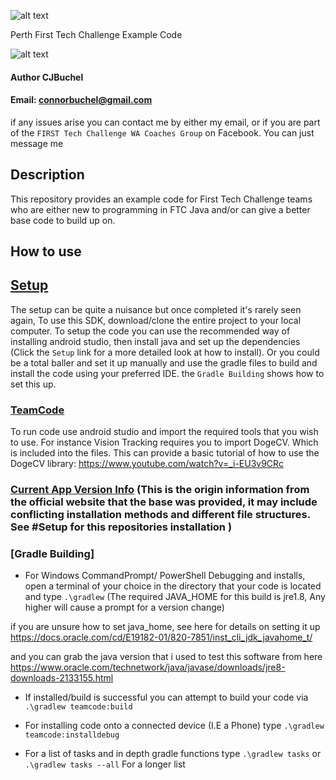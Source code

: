 ![alt text](https://github.com/A-Loose-Screw/FTC_PerthComp_Example_Code/blob/master/ftc_app-4.3/Images/frc_0.jpg)


Perth First Tech Challenge Example Code


![alt text](https://github.com/A-Loose-Screw/FTC_PerthComp_Example_Code/blob/master/ftc_app-4.3/Images/ftc_0.jpg)


#### Author CJBuchel
#### Email: connorbuchel@gmail.com

if any issues arise you can contact me by either my email, or if you are part of the `FIRST Tech Challenge WA Coaches Group` on Facebook. You can just message me
## Description
This repository provides an example code for First Tech Challenge teams who are either new to programming in FTC Java and/or can give a better base code to build up on. 

## How to use 

## [Setup](https://github.com/ftctechnh/ftc_app/wiki/Android-Studio-Tutorial)
The setup can be quite a nuisance but once completed it's rarely seen again, To use this SDK, download/clone the entire project to your local computer. To setup the code you can use the recommended way of installing android studio, then install java and set up the dependencies (Click the `Setup` link for a more detailed look at how to install). Or you could be a total baller and set it up manually and use the gradle files to build and install the code using your preferred IDE. the `Gradle Building` shows how to set this up.

### [TeamCode](ftc_app-4.3/TeamCode)
To run code use android studio and import the required tools that you wish to use. For instance Vision Tracking requires you to import DogeCV. Which is included into the files. This can provide a basic tutorial of how to use the DogeCV library: https://www.youtube.com/watch?v=_i-EU3v9CRc

### [Current App Version Info](ftc_app-4.3) (This is the origin information from the official website that the base was provided, it may include conflicting installation methods and different file structures. See #Setup for this repositories installation )


### [Gradle Building] 
- For Windows CommandPrompt/ PowerShell Debugging and installs, open a terminal of your choice in the directory that your code is located and type `.\gradlew` (The required JAVA_HOME for this build is jre1.8, Any higher will cause a prompt for a version change)

if you are unsure how to set java_home, see here for details on setting it up https://docs.oracle.com/cd/E19182-01/820-7851/inst_cli_jdk_javahome_t/

and you can grab the java version that i used to test this software from here https://www.oracle.com/technetwork/java/javase/downloads/jre8-downloads-2133155.html

- If installed/build is successful you can attempt to build your code via `.\gradlew teamcode:build` 
- For installing code onto a connected device (I.E a Phone) type `.\gradlew teamcode:installdebug`

- For a list of tasks and in depth gradle functions type `.\gradlew tasks` or `.\gradlew tasks --all` For a longer list
